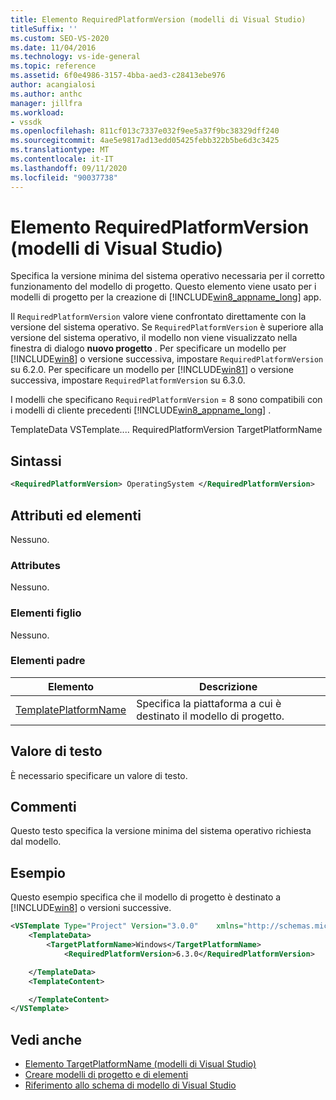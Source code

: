 ```yaml
---
title: Elemento RequiredPlatformVersion (modelli di Visual Studio)
titleSuffix: ''
ms.custom: SEO-VS-2020
ms.date: 11/04/2016
ms.technology: vs-ide-general
ms.topic: reference
ms.assetid: 6f0e4986-3157-4bba-aed3-c28413ebe976
author: acangialosi
ms.author: anthc
manager: jillfra
ms.workload:
- vssdk
ms.openlocfilehash: 811cf013c7337e032f9ee5a37f9bc38329dff240
ms.sourcegitcommit: 4ae5e9817ad13edd05425febb322b5be6d3c3425
ms.translationtype: MT
ms.contentlocale: it-IT
ms.lasthandoff: 09/11/2020
ms.locfileid: "90037738"
---
```

# <a name="requiredplatformversion-element-visual-studio-templates"></a>Elemento RequiredPlatformVersion (modelli di Visual Studio)

Specifica la versione minima del sistema operativo necessaria per il corretto funzionamento del modello di progetto. Questo elemento viene usato per i modelli di progetto per la creazione di [!INCLUDE[win8_appname_long](../debugger/includes/win8_appname_long_md.md)] app.

 Il `RequiredPlatformVersion` valore viene confrontato direttamente con la versione del sistema operativo. Se `RequiredPlatformVersion` è superiore alla versione del sistema operativo, il modello non viene visualizzato nella finestra di dialogo **nuovo progetto** . Per specificare un modello per [!INCLUDE[win8](../debugger/includes/win8_md.md)] o versione successiva, impostare `RequiredPlatformVersion` su 6.2.0. Per specificare un modello per [!INCLUDE[win81](../debugger/includes/win81_md.md)] o versione successiva, impostare `RequiredPlatformVersion` su 6.3.0.

 I modelli che specificano `RequiredPlatformVersion` = 8 sono compatibili con i modelli di cliente precedenti [!INCLUDE[win8_appname_long](../debugger/includes/win8_appname_long_md.md)] .

 TemplateData VSTemplate.... RequiredPlatformVersion TargetPlatformName

## <a name="syntax"></a>Sintassi

```xml
<RequiredPlatformVersion> OperatingSystem </RequiredPlatformVersion>
```

## <a name="attributes-and-elements"></a>Attributi ed elementi

 Nessuno.

### <a name="attributes"></a>Attributes

 Nessuno.

### <a name="child-elements"></a>Elementi figlio

 Nessuno.

### <a name="parent-elements"></a>Elementi padre

|Elemento|Descrizione|
|-------------|-----------------|
|[TemplatePlatformName](../extensibility/templatedata-element-visual-studio-templates.md)|Specifica la piattaforma a cui è destinato il modello di progetto.|

## <a name="text-value"></a>Valore di testo

 È necessario specificare un valore di testo.

## <a name="remarks"></a>Commenti

 Questo testo specifica la versione minima del sistema operativo richiesta dal modello.

## <a name="example"></a>Esempio

 Questo esempio specifica che il modello di progetto è destinato a [!INCLUDE[win8](../debugger/includes/win8_md.md)] o versioni successive.

```xml
<VSTemplate Type="Project" Version="3.0.0"    xmlns="http://schemas.microsoft.com/developer/vstemplate/2005">
    <TemplateData>
        <TargetPlatformName>Windows</TargetPlatformName>
            <RequiredPlatformVersion>6.3.0</RequiredPlatformVersion>

    </TemplateData>
    <TemplateContent>

    </TemplateContent>
</VSTemplate>
```

## <a name="see-also"></a>Vedi anche

- [Elemento TargetPlatformName (modelli di Visual Studio)](../extensibility/targetplatformname-element-visual-studio-templates.md)
- [Creare modelli di progetto e di elementi](../ide/creating-project-and-item-templates.md)
- [Riferimento allo schema di modello di Visual Studio](../extensibility/visual-studio-template-schema-reference.md)
